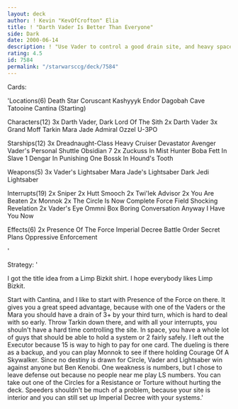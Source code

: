 ```yaml
---
layout: deck
author: ! Kevin "KevOfCrofton" Elia
title: ! "Darth Vader Is Better Than Everyone"
side: Dark
date: 2000-06-14
description: ! "Use Vader to control a good drain site, and heavy space and good card advantage to shut out the Light Side."
rating: 4.5
id: 7584
permalink: "/starwarsccg/deck/7584"
---
```

Cards: 

'Locations(6)
Death Star
Coruscant
Kashyyyk
Endor
Dagobah Cave
Tatooine Cantina (Starting)

Characters(12)
3x Darth Vader, Dark Lord Of The Sith
2x Darth Vader
3x Grand Moff Tarkin
Mara Jade
Admiral Ozzel
U-3PO

Starships(12)
3x Dreadnaught-Class Heavy Cruiser
Devastator
Avenger
Vader's Personal Shuttle
Obsidian 7
2x Zuckuss In Mist Hunter
Boba Fett In Slave 1
Dengar In Punishing One
Bossk In Hound's Tooth

Weapons(5)
3x Vader's Lightsaber
Mara Jade's Lightsaber
Dark Jedi Lightsaber

Interrupts(19)
2x Sniper
2x Hutt Smooch
2x Twi'lek Advisor
2x You Are Beaten
2x Monnok
2x The Circle Is Now Complete
Force Field
Shocking Revelation
2x Vader's Eye
Ommni Box
Boring Conversation Anyway
I Have You Now

Effects(6)
2x Presence Of The Force
Imperial Decree
Battle Order
Secret Plans
Oppressive Enforcement

'

Strategy: '

I got the title idea from a Limp Bizkit shirt. I hope everybody likes Limp Bizkit.

Start with Cantina, and I like to start with Presence of the Force on there. It gives you a great speed advantage, because with one of the Vaders or the Mara you should have a drain of 3+ by your third turn, which is hard to deal with so early. Throw Tarkin down there, and with all your interrupts, you shouln't have a hard time controlling the site. In space, you have a whole lot of guys that should be able to hold a system or 2 fairly safely. I left out the Executor because 15 is way to high to pay for one card. The dueling is there as a backup, and you can play Monnok to see if there holding Courage Of A Skywalker. Since no destiny is drawn for Circle, Vader and Lightsaber win against anyone but Ben Kenobi. One weakness is numbers, but I chose to leave defense out because no people near me play LS numbers. You can take out one of the Circles for a Resistance or Torture without hurting the deck. Speeders shouldn't be much of a problem, because your site is interior and you can still set up Imperial Decree with your systems.'
